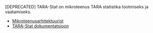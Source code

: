 [DEPRECATED] TARA-Stat on mikroteenus TARA statistika tootmiseks ja vaatamiseks.

- [Mikroteenusarhitektuurist](https://e-gov.github.io/TARA-Stat/)
- [TARA-Stat dokumentatsioon](https://e-gov.github.io/TARA-Stat/Dokumentatsioon)


